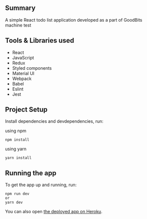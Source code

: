 ## Summary

A simple React todo list application developed as a part of GoodBits machine test

## Tools & Libraries used

- React
- JavaScript
- Redux
- Styled components
- Material UI
- Webpack
- Babel
- Eslint
- Jest

## Project Setup

Install dependencies and devdependencies, run:

using npm

```
npm install
```

using yarn

```
yarn install
```

## Running the app

To get the app up and running, run:

```shell
npm run dev
or
yarn dev
```

You can also open
[the deployed app on Heroku](https://goodbits-todolists.vercel.app/).
